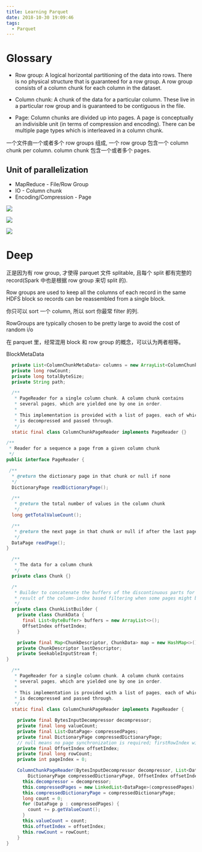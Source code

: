 ```yaml
---
title: Learning Parquet
date: 2018-10-30 19:09:46
tags: 
  - Parquet
---
```

# Glossary

- Row group: A logical horizontal partitioning of the data into rows. There is no physical structure that is guaranteed for a row group. A row group consists of a column chunk for each column in the dataset.

- Column chunk: A chunk of the data for a particular column. These live in a particular row group and is guaranteed to be contiguous in the file.

- Page: Column chunks are divided up into pages. A page is conceptually an indivisible unit (in terms of compression and encoding). There can be multiple page types which is interleaved in a column chunk.

一个文件由一个或者多个 row groups 组成, 一个 row group 包含一个 column chunk per column. column chunk 包含一个或者多个 pages.

## Unit of parallelization

- MapReduce - File/Row Group
- IO - Column chunk
- Encoding/Compression - Page

![](https://aron-blog-1257818292.cos.ap-shanghai.myqcloud.com/FileLayout.gif)

![](https://aron-blog-1257818292.cos.ap-shanghai.myqcloud.com/FileFormat.gif)

![](https://aron-blog-1257818292.cos.ap-shanghai.myqcloud.com/Parquet%20%E6%96%87%E4%BB%B6%E6%A0%BC%E5%BC%8F.png)

# Deep
正是因为有 row group, 才使得 parquet 文件 splitable, 且每个 split 都有完整的 record(Spark 中也是根据 row group 来切 split 的). 

Row groups are used to keep all the columns of each record in the same HDFS block so records can be reassembled from a single block.

你只可以 sort 一个 column, 所以 sort 你最常 filter 的列.

RowGroups are typically chosen to be pretty large to avoid the cost of random i/o

在 parquet 里，经常混用 block 和 row group 的概念，可以认为两者相等。

BlockMetaData

```java
  private List<ColumnChunkMetaData> columns = new ArrayList<ColumnChunkMetaData>();
  private long rowCount;
  private long totalByteSize;
  private String path;
```

```java
  /**
   * PageReader for a single column chunk. A column chunk contains
   * several pages, which are yielded one by one in order.
   *
   * This implementation is provided with a list of pages, each of which
   * is decompressed and passed through.
   */
  static final class ColumnChunkPageReader implements PageReader {}
```

```java
/**
 * Reader for a sequence a page from a given column chunk
 */
public interface PageReader {

 /**
  * @return the dictionary page in that chunk or null if none
  */
  DictionaryPage readDictionaryPage();

  /**
   * @return the total number of values in the column chunk
   */
  long getTotalValueCount();

  /**
   * @return the next page in that chunk or null if after the last page
   */
  DataPage readPage();
}
```

```java
  /**
   * The data for a column chunk
   */
  private class Chunk {}
```

```java
  /*
   * Builder to concatenate the buffers of the discontinuous parts for the same column. These parts are generated as a
   * result of the column-index based filtering when some pages might be skipped at reading.
   */
  private class ChunkListBuilder {
    private class ChunkData {
      final List<ByteBuffer> buffers = new ArrayList<>();
      OffsetIndex offsetIndex;
    }

    private final Map<ChunkDescriptor, ChunkData> map = new HashMap<>();
    private ChunkDescriptor lastDescriptor;
    private SeekableInputStream f;
}
```

```java
  /**
   * PageReader for a single column chunk. A column chunk contains
   * several pages, which are yielded one by one in order.
   *
   * This implementation is provided with a list of pages, each of which
   * is decompressed and passed through.
   */
  static final class ColumnChunkPageReader implements PageReader {

    private final BytesInputDecompressor decompressor;
    private final long valueCount;
    private final List<DataPage> compressedPages;
    private final DictionaryPage compressedDictionaryPage;
    // null means no page synchronization is required; firstRowIndex will not be returned by the pages
    private final OffsetIndex offsetIndex;
    private final long rowCount;
    private int pageIndex = 0;

    ColumnChunkPageReader(BytesInputDecompressor decompressor, List<DataPage> compressedPages,
        DictionaryPage compressedDictionaryPage, OffsetIndex offsetIndex, long rowCount) {
      this.decompressor = decompressor;
      this.compressedPages = new LinkedList<DataPage>(compressedPages);
      this.compressedDictionaryPage = compressedDictionaryPage;
      long count = 0;
      for (DataPage p : compressedPages) {
        count += p.getValueCount();
      }
      this.valueCount = count;
      this.offsetIndex = offsetIndex;
      this.rowCount = rowCount;
    }
}
```